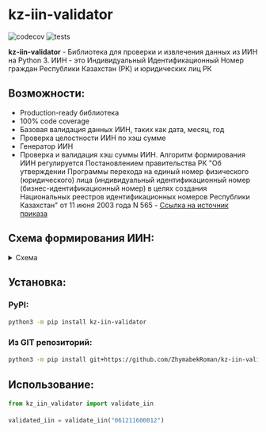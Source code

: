 # kz-iin-validator

![codecov](https://img.shields.io/codecov/c/github/ZhymabekRoman/kz-iin-validator?style=flat-square)
![tests](https://img.shields.io/github/actions/workflow/status/ZhymabekRoman/kz-iin-validator/pytest.yml?branch=main&style=flat-square)

**kz-iin-validator** - Библиотека для проверки и извлечения данных из ИИН на Python 3. ИИН - это Индивидуальный Идентификационный Номер граждан Республики Казахстан (РК) и юридических лиц РК

## Возможности:
- Production-ready библиотека
- 100% code coverage
- Базовая валидация данных ИИН, таких как дата, месяц, год
- Проверка целостности ИИН по хэш сумме
- Генератор ИИН
- Проверка и валидация хэш суммы ИИН. Алгоритм формирования ИИН регулируется Постановлением правительства РК "Об утверждении Программы перехода на единый номер физического (юридического) лица (индивидуальный идентификационный номер (бизнес-идентификационный номер) в целях создания Национальных реестров идентификационных номеров Республики Казахстан" от 11 июня 2003 года N 565 - [Ссылка на источник приказа](https://adilet.zan.kz/rus/docs/P030000565_)

## Схема формирования ИИН:
<details>
  <summary>Схема</summary>
    <img src="https://raw.githubusercontent.com/ZhymabekRoman/kz-iin-validator/main/images/iin_schema.webp" alt="Schema IIN" />
</details>

## Установка:
### PyPI:
```bash
python3 -m pip install kz-iin-validator
```
### Из GIT репозиторий:
```bash
python3 -m pip install git+https://github.com/ZhymabekRoman/kz-iin-validator
```

## Использование:
```python
from kz_iin_validator import validate_iin

validated_iin = validate_iin("061211600012")
```
